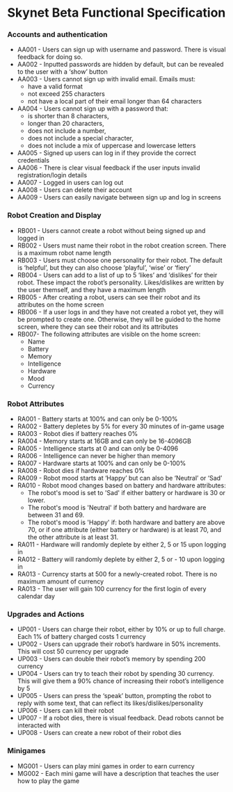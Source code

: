 # Skynet Beta Functional Specification

### Accounts and authentication
- AA001 - Users can sign up with username and password. There is visual feedback for doing so.
- AA002 - Inputted passwords are hidden by default, but can be revealed to the user with a ‘show’ button
- AA003 - Users cannot sign up with invalid email. Emails must:
	- have a valid format
	- not exceed 255 characters
	- not have a local part of their email longer than 64 characters
- AA004 - Users cannot sign up with a password that: 
	- is shorter than 8 characters,
	- longer than 20 characters,
	- does not include a number,
	- does not include a special character,
	- does not include a mix of uppercase and lowercase letters
- AA005 - Signed up users can log in if they provide the correct credentials
- AA006 - There is clear visual feedback if the user inputs invalid registration/login details
- AA007 - Logged in users can log out
- AA008 - Users can delete their account
- AA009 - Users can easily navigate between sign up and log in screens

### Robot Creation and Display
- RB001 - Users cannot create a robot without being signed up and logged in
- RB002 - Users must name their robot in the robot creation screen. There is a maximum robot name length
- RB003 - Users must choose one personality for their robot. The default is ‘helpful’, but they can also choose ‘playful’, ‘wise’ or ‘fiery’
- RB004 - Users can add to a list of up to 5 ‘likes’ and ‘dislikes’ for their robot. These impact the robot’s personality. Likes/dislikes are written by the user themself, and they have a maximum length
- RB005 - After creating a robot, users can see their robot and its attributes on the home screen
- RB006 - If a user logs in and they have not created a robot yet, they will be prompted to create one. Otherwise, they will be guided to the home screen, where they can see their robot and its attributes
- RB007- The following attributes are visible on the home screen:
	- Name
	- Battery
	- Memory
	- Intelligence
	- Hardware
	- Mood
	- Currency

### Robot Attributes
- RA001 - Battery starts at 100% and can only be 0-100%
- RA002 - Battery depletes by 5% for every 30 minutes of in-game usage
- RA003 - Robot dies if battery reaches 0%
- RA004 - Memory starts at 16GB and can only be 16-4096GB
- RA005 - Intelligence starts at 0 and can only be 0-4096
- RA006 - Intelligence can never be higher than memory
- RA007 - Hardware starts at 100% and can only be 0-100%
- RA008 - Robot dies if hardware reaches 0%
- RA009 - Robot mood starts at ‘Happy’ but can also be ‘Neutral’ or ‘Sad’
- RA010 - Robot mood changes based on battery and hardware attributes:
	- The robot's mood is set to 'Sad' if either battery or hardware is 30 or 					lower.
	- The robot's mood is 'Neutral' if both battery and hardware are between 	31 and 			69.
	- The robot's mood is 'Happy' if: both hardware and battery are above 70, or if one 			attribute (either battery or hardware) is at least 70, and the other attribute is at least 31.
- RA011 - Hardware will randomly deplete by either 2, 5 or 15 upon logging in
- RA012 - Battery will randomly deplete by either 2, 5 or - 10 upon logging in
- RA013 - Currency starts at 500 for a newly-created robot. There is no maximum amount of currency
- RA013 - The user will gain 100 currency for the first login of every calendar day

### Upgrades and Actions
- UP001 - Users can charge their robot, either by 10% or up to full charge. Each 1% of battery charged costs 1 currency
- UP002 - Users can upgrade their robot’s hardware in 50% increments. This will cost 50 currency per upgrade
- UP003 - Users can double their robot’s memory by spending 200 currency
- UP004 - Users can try to teach their robot by spending 30 currency. This will give them a 90% chance of increasing their robot’s intelligence by 5
- UP005 - Users can press the ‘speak’ button, prompting the robot to reply with some text, that can reflect its likes/dislikes/personality
- UP006 - Users can kill their robot
- UP007 - If a robot dies, there is visual feedback. Dead robots cannot be interacted with
- UP008 - Users can create a new robot of their robot dies

### Minigames
- MG001 - Users can play mini games in order to earn currency
- MG002 - Each mini game will have a description that teaches the user how to play the game